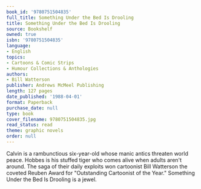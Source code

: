 ```yaml
---
book_id: '9780751504835'
full_title: Something Under the Bed Is Drooling
title: Something Under the Bed Is Drooling
source: Bookshelf
owned: true
isbn: '9780751504835'
language:
- English
topics:
- Cartoons & Comic Strips
- Humour Collections & Anthologies
authors:
- Bill Watterson
publisher: Andrews McMeel Publishing
length: 127 pages
date_published: '1988-04-01'
format: Paperback
purchase_date: null
type: book
cover_filename: 9780751504835.jpg
read_status: read
theme: graphic novels
order: null
---
```

Calvin is a rambunctious six-year-old whose manic antics threaten world peace. Hobbes is his stuffed tiger who comes alive when adults aren't around. The saga of their daily exploits won cartoonist Bill Watterson the coveted Reuben Award for "Outstanding Cartoonist of the Year." Something Under the Bed Is Drooling is a jewel.

